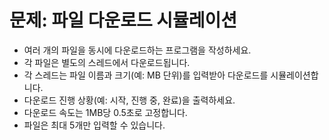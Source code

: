 # 문제: 파일 다운로드 시뮬레이션
- 여러 개의 파일을 동시에 다운로드하는 프로그램을 작성하세요.
- 각 파일은 별도의 스레드에서 다운로드됩니다.
- 각 스레드는 파일 이름과 크기(예: MB 단위)를 입력받아 다운로드를 시뮬레이션합니다.
- 다운로드 진행 상황(예: 시작, 진행 중, 완료)을 출력하세요.
- 다운로드 속도는 1MB당 0.5초로 고정합니다.
- 파일은 최대 5개만 입력할 수 있습니다.
